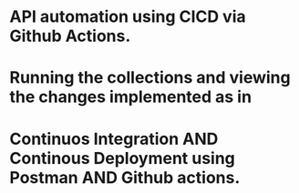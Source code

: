# API automation using CICD via Github Actions.
# Running the collections and viewing the changes implemented as in 
# Continuos Integration AND Continous Deployment using Postman AND Github actions.

